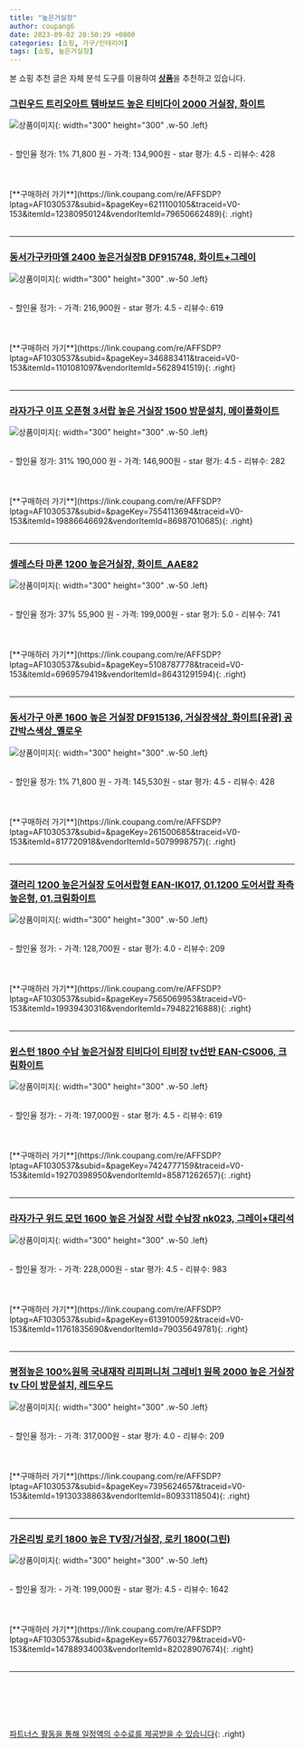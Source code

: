 ```yaml
---
title: "높은거실장"
author: coupang6
date: 2023-09-02 20:50:29 +0800
categories: [쇼핑, 가구/인테리어]
tags: [쇼핑, 높은거실장]
---
```


본 쇼핑 추천 글은 자체 분석 도구를 이용하여 [**상품**](https://link.coupang.com/a/bao1ui)을 추천하고 있습니다.

### [그린우드 트리오아트 템바보드 높은 티비다이 2000 거실장, 화이트](https://link.coupang.com/re/AFFSDP?lptag=AF1030537&subid=&pageKey=6211100105&traceid=V0-153&itemId=12380950124&vendorItemId=79650662489)

![상품이미지](https://thumbnail6.coupangcdn.com/thumbnails/remote/230x230ex/image/vendor_inventory/c1d6/f00b34860e654b9956eafe4a1dca4c833f31021f8a54ba1ae4cacf0629ec.jpg){: width="300" height="300" .w-50 .left}


<br>
- 할인율 정가: 1%  71,800   원
- 가격: 134,900원
- star 평가: 4.5
- 리뷰수: 428
<br>
<br>
<br>
<br>
[**구매하러 가기**](https://link.coupang.com/re/AFFSDP?lptag=AF1030537&subid=&pageKey=6211100105&traceid=V0-153&itemId=12380950124&vendorItemId=79650662489){: .right}
<br>
<br>

---

### [동서가구카마엘 2400 높은거실장B DF915748, 화이트+그레이](https://link.coupang.com/re/AFFSDP?lptag=AF1030537&subid=&pageKey=346883411&traceid=V0-153&itemId=1101081097&vendorItemId=5628941519)

![상품이미지](https://thumbnail7.coupangcdn.com/thumbnails/remote/230x230ex/image/vendor_inventory/de2a/4b13870276baf7e45c8431a319355fd7d498e259e278c6e6b2ade6c92a9d.jpg){: width="300" height="300" .w-50 .left}


<br>
- 할인율 정가: 
- 가격: 216,900원
- star 평가: 4.5
- 리뷰수: 619
<br>
<br>
<br>
<br>
[**구매하러 가기**](https://link.coupang.com/re/AFFSDP?lptag=AF1030537&subid=&pageKey=346883411&traceid=V0-153&itemId=1101081097&vendorItemId=5628941519){: .right}
<br>
<br>

---

### [라자가구 이프 오픈형 3서랍 높은 거실장 1500 방문설치, 메이플화이트](https://link.coupang.com/re/AFFSDP?lptag=AF1030537&subid=&pageKey=7554113694&traceid=V0-153&itemId=19886646692&vendorItemId=86987010685)

![상품이미지](https://thumbnail6.coupangcdn.com/thumbnails/remote/230x230ex/image/rs_quotation_api/dc0mbpwn/50beff45653d4fb8ba3f7e32593adf03.jpg){: width="300" height="300" .w-50 .left}


<br>
- 할인율 정가: 31%  190,000   원
- 가격: 146,900원
- star 평가: 4.5
- 리뷰수: 282
<br>
<br>
<br>
<br>
[**구매하러 가기**](https://link.coupang.com/re/AFFSDP?lptag=AF1030537&subid=&pageKey=7554113694&traceid=V0-153&itemId=19886646692&vendorItemId=86987010685){: .right}
<br>
<br>

---

### [셀레스타 마론 1200 높은거실장, 화이트_AAE82](https://link.coupang.com/re/AFFSDP?lptag=AF1030537&subid=&pageKey=5108787778&traceid=V0-153&itemId=6969579419&vendorItemId=86431291594)

![상품이미지](https://thumbnail6.coupangcdn.com/thumbnails/remote/230x230ex/image/vendor_inventory/7244/f6e22161c17bd16ff8b0fc238f554034f6bdb652b13068ffdc56911b2143.jpg){: width="300" height="300" .w-50 .left}


<br>
- 할인율 정가: 37%  55,900   원
- 가격: 199,000원
- star 평가: 5.0
- 리뷰수: 741
<br>
<br>
<br>
<br>
[**구매하러 가기**](https://link.coupang.com/re/AFFSDP?lptag=AF1030537&subid=&pageKey=5108787778&traceid=V0-153&itemId=6969579419&vendorItemId=86431291594){: .right}
<br>
<br>

---

### [동서가구 아론 1600 높은 거실장 DF915136, 거실장색상_화이트[유광] 공간박스색상_옐로우](https://link.coupang.com/re/AFFSDP?lptag=AF1030537&subid=&pageKey=261500685&traceid=V0-153&itemId=817720918&vendorItemId=5079998757)

![상품이미지](https://thumbnail10.coupangcdn.com/thumbnails/remote/230x230ex/image/vendor_inventory/2a50/6d2ed89e34d13def3afa968391f3de2e5cb04a0f5606b0de1f1b9759cedb.jpg){: width="300" height="300" .w-50 .left}


<br>
- 할인율 정가: 1%  71,800   원
- 가격: 145,530원
- star 평가: 4.5
- 리뷰수: 428
<br>
<br>
<br>
<br>
[**구매하러 가기**](https://link.coupang.com/re/AFFSDP?lptag=AF1030537&subid=&pageKey=261500685&traceid=V0-153&itemId=817720918&vendorItemId=5079998757){: .right}
<br>
<br>

---

### [갤러리 1200 높은거실장 도어서랍형 EAN-IK017, 01.1200 도어서랍 좌측 높은형, 01.크림화이트](https://link.coupang.com/re/AFFSDP?lptag=AF1030537&subid=&pageKey=7565069953&traceid=V0-153&itemId=19939430316&vendorItemId=79482216888)

![상품이미지](https://thumbnail9.coupangcdn.com/thumbnails/remote/230x230ex/image/vendor_inventory/9d8b/437d16cc755eb467d14b7993aa6025497ed944aa0c2fada001f5fca460e1.jpg){: width="300" height="300" .w-50 .left}


<br>
- 할인율 정가: 
- 가격: 128,700원
- star 평가: 4.0
- 리뷰수: 209
<br>
<br>
<br>
<br>
[**구매하러 가기**](https://link.coupang.com/re/AFFSDP?lptag=AF1030537&subid=&pageKey=7565069953&traceid=V0-153&itemId=19939430316&vendorItemId=79482216888){: .right}
<br>
<br>

---

### [윈스턴 1800 수납 높은거실장 티비다이 티비장 tv선반 EAN-CS006, 크림화이트](https://link.coupang.com/re/AFFSDP?lptag=AF1030537&subid=&pageKey=7424777159&traceid=V0-153&itemId=19270398950&vendorItemId=85871262657)

![상품이미지](https://thumbnail8.coupangcdn.com/thumbnails/remote/230x230ex/image/vendor_inventory/f6b2/14628df9567943702f2f8d80f8aa53016b78a582f123e617d714147d03fe.jpg){: width="300" height="300" .w-50 .left}


<br>
- 할인율 정가: 
- 가격: 197,000원
- star 평가: 4.5
- 리뷰수: 619
<br>
<br>
<br>
<br>
[**구매하러 가기**](https://link.coupang.com/re/AFFSDP?lptag=AF1030537&subid=&pageKey=7424777159&traceid=V0-153&itemId=19270398950&vendorItemId=85871262657){: .right}
<br>
<br>

---

### [라자가구 위드 모던 1600 높은 거실장 서랍 수납장 nk023, 그레이+대리석](https://link.coupang.com/re/AFFSDP?lptag=AF1030537&subid=&pageKey=6139100592&traceid=V0-153&itemId=11761835690&vendorItemId=79035649781)

![상품이미지](https://thumbnail7.coupangcdn.com/thumbnails/remote/230x230ex/image/vendor_inventory/7ee1/ac1a7126d31a6b3018c06850ef46dae18c38e9a3c33facacaeed9b44e7a4.jpg){: width="300" height="300" .w-50 .left}


<br>
- 할인율 정가: 
- 가격: 228,000원
- star 평가: 4.5
- 리뷰수: 983
<br>
<br>
<br>
<br>
[**구매하러 가기**](https://link.coupang.com/re/AFFSDP?lptag=AF1030537&subid=&pageKey=6139100592&traceid=V0-153&itemId=11761835690&vendorItemId=79035649781){: .right}
<br>
<br>

---

### [평점높은 100%원목 국내재작 리피퍼니처 그레비1 원목 2000 높은 거실장 tv 다이 방문설치, 레드우드](https://link.coupang.com/re/AFFSDP?lptag=AF1030537&subid=&pageKey=7395624657&traceid=V0-153&itemId=19130338863&vendorItemId=80933118504)

![상품이미지](https://thumbnail6.coupangcdn.com/thumbnails/remote/230x230ex/image/vendor_inventory/3e4e/6ab3430afe93c694664a9d80581f689c536a5e8ce85d30270238f66245d1.jpg){: width="300" height="300" .w-50 .left}


<br>
- 할인율 정가: 
- 가격: 317,000원
- star 평가: 4.0
- 리뷰수: 209
<br>
<br>
<br>
<br>
[**구매하러 가기**](https://link.coupang.com/re/AFFSDP?lptag=AF1030537&subid=&pageKey=7395624657&traceid=V0-153&itemId=19130338863&vendorItemId=80933118504){: .right}
<br>
<br>

---

### [가온리빙 로키 1800 높은 TV장/거실장, 로키 1800(그린)](https://link.coupang.com/re/AFFSDP?lptag=AF1030537&subid=&pageKey=6577603279&traceid=V0-153&itemId=14788934003&vendorItemId=82028907674)

![상품이미지](https://thumbnail7.coupangcdn.com/thumbnails/remote/230x230ex/image/vendor_inventory/a788/4bd6ea3dc71800d991dbb3e6a04cfd642fc82d3b55ff1f7882c5d90c2de1.jpg){: width="300" height="300" .w-50 .left}


<br>
- 할인율 정가: 
- 가격: 199,000원
- star 평가: 4.5
- 리뷰수: 1642
<br>
<br>
<br>
<br>
[**구매하러 가기**](https://link.coupang.com/re/AFFSDP?lptag=AF1030537&subid=&pageKey=6577603279&traceid=V0-153&itemId=14788934003&vendorItemId=82028907674){: .right}
<br>
<br>

---
<br><br><br><br><br> [파트너스 활동을 통해 일정액의 수수료를 제공받을 수 있습니다](https://link.coupang.com/a/bao1ui){: .right}